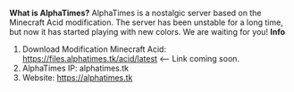 **What is AlphaTimes?**
AlphaTimes is a nostalgic server based on the Minecraft Acid modification. The server has been unstable for a long time, but now it has started playing with new colors. We are waiting for you!
**Info**
1. Download Modification Minecraft Acid: https://files.alphatimes.tk/acid/latest <-- Link coming soon.
2. AlphaTimes IP: alphatimes.tk
3. Website: https://alphatimes.tk
